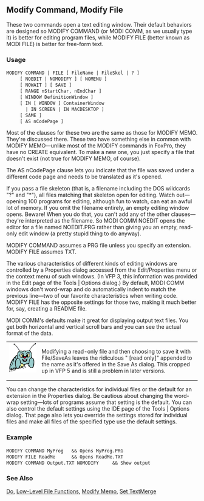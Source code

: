 ## Modify Command, Modify File

These two commands open a text editing window. Their default behaviors are designed so MODIFY COMMAND (or MODI COMM, as we usually type it) is better for editing program files, while MODIFY FILE (better known as MODI FILE) is better for free-form text.

### Usage

```foxpro
MODIFY COMMAND | FILE [ FileName | FileSkel | ? ]
     [ NOEDIT | NOMODIFY ] [ NOMENU ]
     [ NOWAIT ] [ SAVE ]
     [ RANGE nStartChar, nEndChar ]
     [ WINDOW DefinitionWindow ]
     [ IN [ WINDOW ] ContainerWindow
       | IN SCREEN | IN MACDESKTOP ]
     [ SAME ]
     [ AS nCodePage ]
```

Most of the clauses for these two are the same as those for MODIFY MEMO. They're discussed there. These two have something else in common with MODIFY MEMO&mdash;unlike most of the MODIFY commands in FoxPro, they have no CREATE equivalent. To make a new one, you just specify a file that doesn't exist (not true for MODIFY MEMO, of course).

The AS nCodePage clause lets you indicate that the file was saved under a different code page and needs to be translated as it's opened.

If you pass a file skeleton (that is, a filename including the DOS wildcards "?" and "\*"), all files matching that skeleton open for editing. Watch out&mdash;opening 100 programs for editing, although fun to watch, can eat an awful lot of memory. If you omit the filename entirely, an empty editing window opens. Beware! When you do that, you can't add any of the other clauses&mdash;they're interpreted as the filename. So MODI COMM NOEDIT opens the editor for a file named NOEDIT.PRG rather than giving you an empty, read-only edit window (a pretty stupid thing to do anyway).

MODIFY COMMAND assumes a PRG file unless you specify an extension. MODIFY FILE assumes TXT.

The various characteristics of different kinds of editing windows are controlled by a Properties dialog accessed from the Edit/Properties menu or the context menu of such windows. (In VFP 3, this information was provided in the Edit page of the Tools | Options dialog.) By default, MODI COMM windows don't word-wrap and do automatically indent to match the previous line&mdash;two of our favorite characteristics when writing code. MODIFY FILE has the opposite settings for those two, making it much better for, say, creating a README file. 

MODI COMM's defaults make it great for displaying output text files. You get both horizontal and vertical scroll bars and you can see the actual format of the data.

<table>
<tr>
  <td width="17%" valign="top">
<img width="95" height="78" src="bug.gif">
  </td>
  <td width="83%">
  <p>Modifying a read-only file and then choosing to save it with File/SaveAs leaves the ridiculous &quot; [read only]&quot; appended to the name as it's offered in the Save As dialog. This cropped up in VFP 5 and is still a problem in later versions.</p>
  </td>
 </tr>
</table>

You can change the characteristics for individual files or the default for an extension in the Properties dialog. Be cautious about changing the word-wrap setting&mdash;lots of programs assume that setting is the default. You can also control the default settings using the IDE page of the Tools | Options dialog. That page also lets you override the settings stored for individual files and make all files of the specified type use the default settings.

### Example

```foxpro
MODIFY COMMAND MyProg   && Opens MyProg.PRG
MODIFY FILE ReadMe      && Opens ReadMe.TXT
MODIFY COMMAND Output.TXT NOMODIFY     && Show output
```
### See Also

[Do](s4g164.md), [Low-Level File Functions](s4g194.md), [Modify Memo](s4g060.md), [Set TextMerge](s4g161.md)